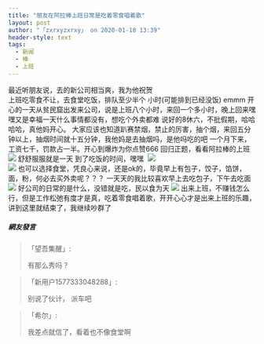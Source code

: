 ```yaml
---
title: "朋友在阿拉棒上班日常是吃着零食唱着歌"
layout: post
author: "「zxrxyzxrxy」 on 2020-01-18 13:39"
header-style: text
tags:
  - 新闻
  - 棒
  - 上班
---
```


最近听朋友说，去的新公司相当爽，我为他祝贺<br>
上班吃零食不让，去食堂吃饭，排队至少半个 小时(可能排到已经没饭)
emmm
开心的一天从贫民窟出发来公司，说是上班八个小时，来回一个多小时，晚上回来嘿嘿又是幸福一天什么事情都没有，想吃个外卖都难
说好的8休六，不批假期，哈哈哈哈，真他妈开心。
大家应该也知道趴赛禁烟，禁止的厉害，抽个烟，来回五分钟以上，抽烟时间就十五分钟，我他妈是去抽烟吗，是他吗吃的吧
一个月下来，工资七千，罚款占一半。开心到爆炸为你点赞666
回归正题，看看阿拉棒的上班
<img src="http://images.feileyuan.com/images/ueditor/2020011813330000072872.PNG">
舒舒服服就是一天
到了吃饭的时间，嘿嘿
&nbsp;<img src="http://images.feileyuan.com/images/ueditor/2020011813340000262120.PNG">
<br>
<input type="hidden" value="菲乐园提供"><img src="http://images.feileyuan.com/images/ueditor/2020011813340000452677.PNG">
也可以选择食堂，凭良心来说，还是ok的，毕竟早上有包子，饺子，馅饼，面，粉，何必去买外卖呢？？？
一天天的我比较喜欢早上去吃包子，下午去吃面
<img src="http://images.feileyuan.com/images/ueditor/2020011813350000461022.PNG">
好公司的日常的是什么，没错就是吃，民以食为天
<img src="http://images.feileyuan.com/images/ueditor/2020011813360000441542.PNG">
出来上班，不赚钱怎么行，但是工作松弛有度才是真，吃着零食唱着歌，开开心心才是出来上班的乐趣，讲到这里就结束了，我继续吵群了

##### 網友發言 
> 「望吾集醒」:
> <p>有那么秀吗？</p>

> 「新用户1577333048288」:
> <p>别说了伙计， 派车吧</p>

> 「希尔」:
> <p>我差点就信了，看着也不像食堂啊</p>


